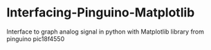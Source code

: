 # Interfacing-Pinguino-Matplotlib
Interface to graph analog signal in python with Matplotlib library from pinguino pic18f4550
